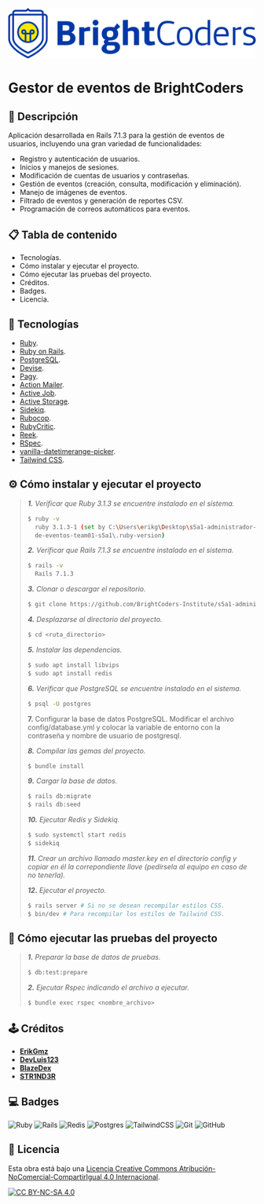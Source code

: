 ![BrightCoders Logo](img/logo.png)

# Gestor de eventos de BrightCoders

## 📓 Descripción
Aplicación desarrollada en Rails 7.1.3 para la gestión de eventos de usuarios, incluyendo una gran variedad de funcionalidades:
- Registro y autenticación de usuarios.
- Inicios y manejos de sesiones.
- Modificación de cuentas de usuarios y contraseñas.
- Gestión de eventos (creación, consulta, modificación y eliminación).
- Manejo de imágenes de eventos.
- Filtrado de eventos y generación de reportes CSV.
- Programación de correos automáticos para eventos.

## 📋 Tabla de contenido

- Tecnologías.
- Cómo instalar y ejecutar el proyecto.
- Cómo ejecutar las pruebas del proyecto.
- Créditos.
- Badges.
- Licencia.

## 🔧 Tecnologías
- [Ruby](https://www.ruby-lang.org/es/).
- [Ruby on Rails](https://rubyonrails.org/).
- [PostgreSQL](https://www.postgresql.org/).
- [Devise](https://github.com/heartcombo/devise).
- [Pagy](https://github.com/ddnexus/pagy).
- [Action Mailer](https://guides.rubyonrails.org/action_mailer_basics.html).
- [Active Job](https://guides.rubyonrails.org/active_job_basics.html).
- [Active Storage](https://edgeguides.rubyonrails.org/active_storage_overview.html).
- [Sidekiq](https://github.com/sidekiq/sidekiq).
- [Rubocop](https://github.com/rubocop/rubocop).
- [RubyCritic](https://github.com/whitesmith/rubycritic).
- [Reek](https://github.com/troessner/reek).
- [RSpec](https://rspec.info/).
- [vanilla-datetimerange-picker](https://github.com/alumuko/vanilla-datetimerange-picker).
- [Tailwind CSS](https://tailwindcss.com/docs/guides/ruby-on-rails).

## ⚙️ Cómo instalar y ejecutar el proyecto
>_**1.** Verificar que Ruby 3.1.3 se encuentre instalado en el sistema._
>```bash
>$ ruby -v
>   ruby 3.1.3-1 (set by C:\Users\erikg\Desktop\s5a1-administrador-
>   de-eventos-team01-s5a1\.ruby-version)
>```
>
>_**2.** Verificar que Rails 7.1.3 se encuentre instalado en el sistema._
>```bash
>$ rails -v
>   Rails 7.1.3
>```
>
>_**3.** Clonar o descargar el repositorio._
>```bash
>$ git clone https://github.com/BrightCoders-Institute/s5a1-administrador-de-eventos-team01-s5a1.git
>```
>
>_**4.** Desplazarse al directorio del proyecto._
>```bash
>$ cd <ruta_directorio>
>```
>
>_**5.** Instalar las dependencias._
>```bash
>$ sudo apt install libvips
>$ sudo apt install redis
>```
>
>_**6.** Verificar que PostgreSQL se encuentre instalado en el sistema._
>```bash
>$ psql -U postgres
>```
>
>**7.** Configurar la base de datos PostgreSQL. Modificar el archivo config/database.yml y colocar la variable de
entorno con la contraseña y nombre de usuario de postgresql.
>
>_**8.** Compilar las gemas del proyecto._
>```bash
>$ bundle install
>```
>
>_**9.** Cargar la base de datos._
>```bash
>$ rails db:migrate
>$ rails db:seed
>```
>
>_**10.** Ejecutar Redis y Sidekiq._
>```bash
>$ sudo systemctl start redis
>$ sidekiq
>```
>
>_**11.** Crear un archivo llamado master.key en el directorio config y copiar en él la correpondiente llave (pedírsela al equipo en caso de no tenerla)._
>
>_**12.** Ejecutar el proyecto._
>```bash
>$ rails server # Si no se desean recompilar estilos CSS.
>$ bin/dev # Para recompilar los estilos de Tailwind CSS.
>```

## 🔬 Cómo ejecutar las pruebas del proyecto
>_**1.** Preparar la base de datos de pruebas._
>```bash
>$ db:test:prepare
>```
>
>_**2.** Ejecutar Rspec indicando el archivo a ejecutar._
>```bash
>$ bundle exec rspec <nombre_archivo>
>```

## 🕹️ Créditos
- **[ErikGmz](https://github.com/ErikGmz)**
- **[DevLuis123](https://github.com/DevLuis123)**
- **[BlazeDex](https://github.com/BlazeDex)**
- **[STR1ND3R](https://github.com/STR1ND3R)**

## 💻 Badges
![Ruby](https://img.shields.io/badge/ruby-%23CC342D.svg?style=for-the-badge&logo=ruby&logoColor=white)
![Rails](https://img.shields.io/badge/rails-%23CC0000.svg?style=for-the-badge&logo=ruby-on-rails&logoColor=white)
![Redis](https://img.shields.io/badge/redis-%23DD0031.svg?style=for-the-badge&logo=redis&logoColor=white)
![Postgres](https://img.shields.io/badge/postgres-%23316192.svg?style=for-the-badge&logo=postgresql&logoColor=white)
![TailwindCSS](https://img.shields.io/badge/tailwindcss-%2338B2AC.svg?style=for-the-badge&logo=tailwind-css&logoColor=white)
![Git](https://img.shields.io/badge/git-%23F05033.svg?style=for-the-badge&logo=git&logoColor=white)
![GitHub](https://img.shields.io/badge/github-%23121011.svg?style=for-the-badge&logo=github&logoColor=white)

## 📖 Licencia
Esta obra está bajo una
[Licencia Creative Commons Atribución-NoComercial-CompartirIgual 4.0 Internacional][cc-by-nc-sa].

[![CC BY-NC-SA 4.0][cc-by-nc-sa-image]][cc-by-nc-sa]

[cc-by-nc-sa]: https://creativecommons.org/licenses/by-nc-sa/4.0/deed.es
[cc-by-nc-sa-image]: https://licensebuttons.net/l/by-nc-sa/4.0/88x31.png
[cc-by-nc-sa-shield]: https://img.shields.io/badge/License-CC%20BY--NC--SA%204.0-lightgrey.svg
